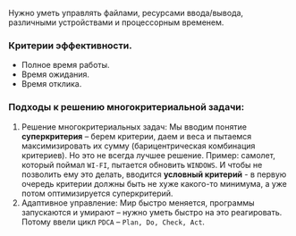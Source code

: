 Нужно уметь управлять файлами, ресурсами ввода/вывода, различными устройствами и процессорным временем.
### Критерии эффективности.
- Полное время работы.
- Время ожидания. 
- Время отклика.
### Подходы к решению многокритериальной задачи:
1. Решение многокритериальных задач: 
	Мы вводим понятие **суперкритерия** – берем критерии, даем и веса и пытаемся максимизировать их сумму (барицентрическая комбинация критериев). 
	Но это не всегда лучшее решение. Пример: самолет, который поймал `WI-FI`, пытается обновить `WINDOWS`. И чтобы не позволить ему это делать, вводится **условный критерий** - в первую очередь критерии должны быть не хуже какого-то минимума, а уже потом оптимизируется суперкритерий.
2. Адаптивное управление:
	Мир быстро меняется, программы запускаются и умирают – нужно уметь быстро на это реагировать. Потому ввели цикл `PDCA` – `Plan, Do, Check, Act`.
